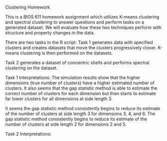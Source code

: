 Clustering Homework

This is a BIOS 611 homework assignment which utilizes K-means clustering and spectral clustering to answer questions 
and perform tasks on a generated dataset. We will evaluate how these two techniques perform with structure and property changes in 
the data.

There are two tasks in the R script:
Task 1 generates data with specified clusters and creates datasets that move the clusters progressively closer. 
K-means clustering is then performed on the datasets.

Task 2 generates a dataset of concentric shells and performs spectral clustering on the dataset.


Task 1 Interpretations:
The simulation results show that the higher dimensions (true number of clusters) have a higher estimated number of clusters. It also seems that the gap statistic method is able to estimate the correct number of clusters for each dimension but then starts to estimate far lower clusters for all dimensions at side length 3.

It seems the gap statistic method consistently begins to reduce its estimate of the number of clusters at side length 3 for dimensions 3, 4, and 6. The gap statistic method consistently begins to reduce its estimate of the number of clusters at side length 2 for dimensions 2 and 5.


Task 2 Interpretations: